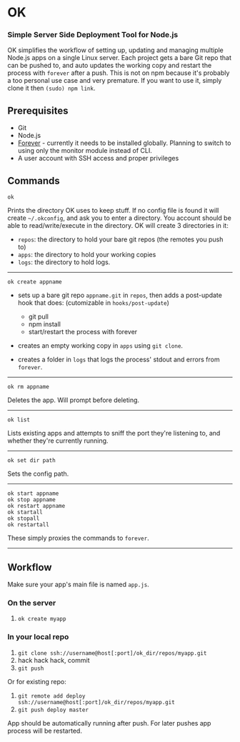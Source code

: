 # OK

### Simple Server Side Deployment Tool for Node.js

OK simplifies the workflow of setting up, updating and managing multiple Node.js apps on a single Linux server. Each project gets a bare Git repo that can be pushed to, and auto updates the working copy and restart the process with `forever` after a push. This is not on npm because it's probably a too personal use case and very premature. If you want to use it, simply clone it then `(sudo) npm link`.

## Prerequisites

- Git
- Node.js
- [Forever](https://github.com/nodejitsu/forever) - currently it needs to be installed globally. Planning to switch to using only the monitor module instead of CLI.
- A user account with SSH access and proper privileges

## Commands

```
ok
```

Prints the directory OK uses to keep stuff. If no config file is found it will create `~/.okconfig`, and ask you to enter a directory. You account should be able to read/write/execute in the directory. OK will create 3 directories in it:

- `repos`: the directory to hold your bare git repos (the remotes you push to)
- `apps`: the directory to hold your working copies
- `logs`: the directory to hold logs.

---

```
ok create appname
```

- sets up a bare git repo `appname.git` in `repos`, then adds a post-update hook that does: (cutomizable in `hooks/post-update`)

    - git pull
    - npm install
    - start/restart the process with forever

- creates an empty working copy in `apps` using `git clone`.
- creates a folder in `logs` that logs the process' stdout and errors from `forever`.

---

```
ok rm appname
```

Deletes the app. Will prompt before deleting.

---

```
ok list
```

Lists existing apps and attempts to sniff the port they're listening to, and whether they're currently running.

---

```
ok set dir path
```

Sets the config path.

---

```
ok start appname
ok stop appname
ok restart appname
ok startall
ok stopall
ok restartall
```

These simply proxies the commands to `forever`.

---

## Workflow

Make sure your app's main file is named `app.js`.

### On the server

1. `ok create myapp`

### In your local repo

1. `git clone ssh://username@host[:port]/ok_dir/repos/myapp.git`
2. hack hack hack, commit
3. `git push`

Or for existing repo:

1. `git remote add deploy ssh://username@host[:port]/ok_dir/repos/myapp.git`
2. `git push deploy master`

App should be automatically running after push. For later pushes app process will be restarted.